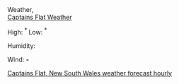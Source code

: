 <div id="openweathermap-widget-11"></div>
<script src='//openweathermap.org/themes/openweathermap/assets/vendor/owm/js/d3.min.js'></script><script>window.myWidgetParam ? window.myWidgetParam : window.myWidgetParam = [];  window.myWidgetParam.push({id: 11,cityid: '2172389',appid: '2b68180e12502df5d43acba59d0e8e72',units: 'metric',containerid: 'openweathermap-widget-11',  });  (function() {var script = document.createElement('script');script.async = true;script.charset = "utf-8";script.src = "//openweathermap.org/themes/openweathermap/assets/vendor/owm/js/weather-widget-generator.js";var s = document.getElementsByTagName('script')[0];s.parentNode.insertBefore(script, s);  })();</script>






<!-- weather widget start --><div id="m-booked-custom-widget-67921"> <div class="weather-customize" style="width:350px;"> <div class="booked-weather-custom-160 color-009fde" style="width:350px;" id="width5"> <div class="booked-weather-custom-160-date">Weather, </div> <div class="booked-weather-custom-160-main"> <a target="_blank" href="https://www.booked.net/weather/captains-flat-w2797800" class="booked-weather-custom-160-city"> Captains Flat Weather </a> <div class="booked-weather-custom-160-degree booked-weather-custom- wmd"><span></span></div> <div class="booked-weather-custom-details"> <p><span>High: <strong><sup>°</sup></strong></span><span> Low: <strong><sup>°</sup></strong></span></p> <p>Humidity: <strong></strong></p> <p>Wind: <strong> - </strong></p> </div> </div> </div> </div> </div><script type="text/javascript"> var css_file=document.createElement("link"); var widgetUrl = location.href; css_file.setAttribute("rel","stylesheet"); css_file.setAttribute("type","text/css"); css_file.setAttribute("href",'https://s.bookcdn.com/css/weather.css?v=0.0.1'); document.getElementsByTagName("head")[0].appendChild(css_file); function setWidgetData_67921(data) { if(typeof(data) != 'undefined' && data.results.length > 0) { for(var i = 0; i < data.results.length; ++i) { var objMainBlock = document.getElementById('m-booked-custom-widget-67921'); if(objMainBlock !== null) { var copyBlock = document.getElementById('m-bookew-weather-copy-'+data.results[i].widget_type); objMainBlock.innerHTML = data.results[i].html_code; if(copyBlock !== null) objMainBlock.appendChild(copyBlock); } } } else { alert('data=undefined||data.results is empty'); } } var widgetSrc = "https://widgets.booked.net/weather/info?action=get_weather_info;ver=7;cityID=w2797800;type=2;scode=124;ltid=3457;domid=w209;anc_id=82042;countday=undefined;cmetric=1;wlangID=1;color=009fde;wwidth=350;header_color=ffffff;text_color=333333;link_color=08488D;border_form=1;footer_color=ffffff;footer_text_color=333333;transparent=0;v=0.0.1";widgetSrc += ';ref=' + widgetUrl;widgetSrc += ';rand_id=67921';var weatherBookedScript = document.createElement("script"); weatherBookedScript.setAttribute("type", "text/javascript"); weatherBookedScript.src = widgetSrc; document.body.appendChild(weatherBookedScript) </script><!-- weather widget end -->
  
  
  



<div id="wwo-weather-widget-3"></div><script type='text/javascript' src='https://www.worldweatheronline.com/widget/v5/weather-widget.ashx?loc=129245&wid=3&tu=1&div=wwo-weather-widget-3' async></script><noscript><a href="https://www.worldweatheronline.com/captains-flat-weather/new-south-wales/au.aspx" alt="Hour by hour Captains Flat, New South Wales weather">Captains Flat, New South Wales weather forecast hourly</a></noscript>



